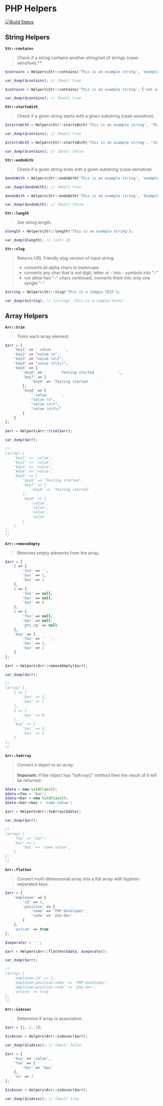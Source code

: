 # PHP Helpers

[![Build Status](https://travis-ci.org/svil4ok/php-helpers.svg?branch=master)](https://travis-ci.org/svil4ok/php-helpers)

## String Helpers

<strong>`Str::contains`</strong>

> Check if a string contains another string/set of strings (case-sensitive).**

```php
$contains = Helpers\Str::contains('This is an example string', 'example');

var_dump($contains); // (bool) true

$contains = Helpers\Str::contains('This is an example string', ['not exists', 'example']);

var_dump($contains); // (bool) true
```

<strong>`Str::startsWith`</strong>

> Check if a given string starts with a given substring (case-sensitive).

```php
$startsWith = Helpers\Str::startsWith('This is an example string', 'This is');

var_dump($contains); // (bool) true

$startsWith = Helpers\Str::startsWith('This is an example string', 'this is');

var_dump($contains); // (bool) false
```

<strong>`Str::endsWith`</strong>

> Check if a given string ends with a given substring (case-sensitive).

```php
$endsWith = Helpers\Str::endsWith('This is an example string', 'example string');

var_dump($endsWith); // (bool) true

$endsWith = Helpers\Str::endsWith('This is an example string', 'Example string');

var_dump($endsWith); // (bool) false
```

<strong>`Str::length`</strong>

> Get string length.

```php
$length = Helpers\Str::length('This is an example string');

var_dump($length); // (int) 25
```

<strong>`Str::slug`</strong>

> Returns URL friendly slug version of input string:
> - converts all alpha chars to lowercase
> - converts any char that is not digit, letter or - into - symbols into "-"
> - not allow two "-" chars continued, converte them into only one syngle "-"

```php
$string = Helpers\Str::slug('This iS a sImpLe TEST');

var_dump($string); // (string) 'this-is-a-simple-tests'
```

## Array Helpers

<strong>`Arr::trim`</strong>

> Trims each array element.

```php
$arr = [
    'key1' => ' value      ',
    'key2' => "value \n",
    'key3' => "value \n\t",
    'key4' => "value \n\t\r",
    'key5' => [
        'key6' => '       Testing started           ',
        'key7' => [
            'key9' => 'Testing started      '
        ],
        'key8' => [
            ' value      ',
            "value \n",
            "value \n\t",
            "value \n\t\r"
        ]
    ]
];

$arr = Helpers\Arr::trim($arr);

var_dump($arr);

/*
(array) [
    'key1' => 'value',
    'key2' => 'value',
    'key3' => 'value',
    'key4' => 'value',
    'key5' => [
        'key6' => 'Testing started',
        'key7' => [
            'key9' => 'Testing started'
        ],
        'key8' => [
            'value',
            'value',
            'value',
            'value'
        ]
    ]
];
*/
```

<strong>`Arr::removeEmpty`</strong>

> Removes empty elements from the array.

```php
$arr = [
    1 => [
        'foo' => '',
        'bar' => 1,
        'baz' => 1
    ],
    2 => [
        'foo' => null,
        'bar' => null,
        'baz' => 0
    ],
    3 => [
        'foo' => null,
        'bar' => null,
        'pts_cg' => null
    ],
    'key' => [
        'foo' => '   ',
        'bar' => 1,
        'baz' => 1
    ]
];

$arr = Helpers\Arr::removeEmpty($arr);

var_dump($arr);

/*
(array) [
    1 => [
        'bar' => 1,
        'baz' => 1
    ],
    2 => [
        'baz' => 0
    ],
    'key' => [
        'bar' => 1,
        'baz' => 1
    ]
];
*/
```

<strong>`Arr::toArray`</strong>

> Convert a object to an array.<br /><br />
> **Imporant:** if the object has "toArray()" method then the result of it will be returned.

```php
$data = new \stdClass();
$data->foo = 'bar';
$data->bar = new \stdClass();
$data->bar->baz = 'some value';

$arr = Helpers\Arr::toArray($data);

var_dump($arr);

/*
(array) [
    'foo' => 'bar',
    'bar' => [
        'baz' => 'some value',
    ]
];
*/
```

<strong>`Arr::flatten`</strong>

> Convert multi-dimensional array into a flat array with hyphen-separated keys.

```php
$arr = [
    'employee' => [
        'id' => 1,
        'position' => [
            'name' => 'PHP Developer',
            'code' => 'php-dev'
        ]
    ],
    'active' => true
];

$separator = '-';

$arr = Helpers\Arr::flatten($data, $separator);

var_dump($arr);

/*
(array) [
    'employee-id' => 1,
    'employee-position-name' => 'PHP Developer',
    'employee-position-code' => 'php-dev',
    'active' => true
];
*/
```

<strong>`Arr::isAssoc`</strong>

> Determine if array is associative.

```php
$arr = [1, 2, 3];

$isAssoc = Helpers\Arr::isAssoc($arr);

var_dump($isAssoc); // (bool) false

$arr = [
    'key' => 'value',
    'foo' => [
        'bar' => 'baz'
    ],
    'oi' => 2
];

$isAssoc = Helpers\Arr::isAssoc($arr);

var_dump($isAssoc); // (bool) true
```
